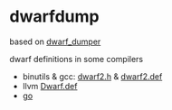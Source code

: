 # dwarfdump
based on [dwarf_dumper](https://github.com/DimitriFourny/dwarf_dumper)

dwarf definitions in some compilers
 * binutils & gcc: [dwarf2.h](https://github.com/bminor/binutils-gdb/blob/master/include/dwarf2.h) & [dwarf2.def](https://github.com/bminor/binutils-gdb/blob/master/include/dwarf2.def)
 * llvm [Dwarf.def](https://github.com/llvm/llvm-project/blob/main/llvm/include/llvm/BinaryFormat/Dwarf.def)
 * [go](https://github.com/golang/go/blob/master/src/debug/dwarf/const.go)
 
